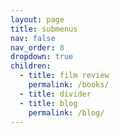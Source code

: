 ```yaml
---
layout: page
title: submenus
nav: false
nav_order: 8
dropdown: true
children:
  - title: film review
    permalink: /books/
  - title: divider
  - title: blog
    permalink: /blog/
---
```

